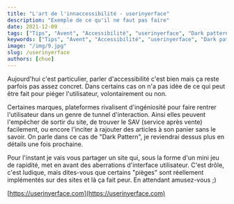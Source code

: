```yaml
---
title: "L'art de l'innaccessibilité - userinyerface"
description: "Exemple de ce qu'il ne faut pas faire"
date: 2021-12-09
tags: ["Tips", "Avent", "Accessibilité", "userinyerface", "Dark pattern"]
keywords: ["Tips", "Avent", "Accessibilité", "userinyerface", "Dark pattern"]
image: "/img/9.jpg"
slug: /userinyerface
authors: [chue]
---
```


Aujourd'hui c'est particulier, parler d'accessibilité c'est bien mais ça reste parfois pas assez concret.
Dans certains cas on n'a pas idée de ce qui peut être fait pour piéger l'utilisateur, volontairement ou non.

<!--truncate-->

Certaines marques, plateformes rivalisent d'ingéniosité pour faire rentrer l'utilisateur dans un genre de tunnel d'interaction. Ainsi elles peuvent l'empêcher de sortir du site, de trouver le SAV (service après vente) facilement, ou encore l'inciter à rajouter des articles à son panier sans le savoir.
On parle dans ce cas de "Dark Pattern", je reviendrai dessus plus en détails une fois prochaine.

Pour l'instant je vais vous partager un site qui, sous la forme d'un mini jeu de rapidité, met en avant des aberrations d'interface utilisateur. 
C'est drôle, c'est ludique, mais dites-vous que certains "pièges" sont réellement implémentés sur des sites et là ça fait peur.
En attendant amusez-vous ;)

[https://userinyerface.com](https://userinyerface.com)
